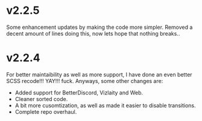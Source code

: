 # v2.2.5
Some enhancement updates by making the code more simpler. Removed a decent amount of lines doing this, now lets hope that nothing breaks..

# v2.2.4
For better maintaibility as well as more support, I have done an even better SCSS recode!!! YAY!!! fuck. Anyways, some other changes are:
- Added support for BetterDiscord, Vizlaity and Web.
- Cleaner sorted code.
- A bit more cusomtization, as well as made it easier to disable transitions.
- Complete repo overhaul.